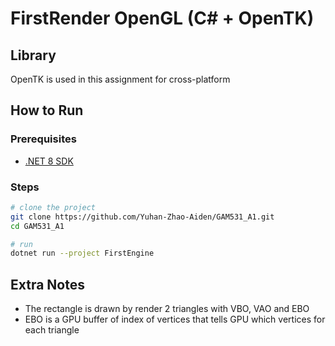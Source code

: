 # FirstRender OpenGL (C# + OpenTK)

## Library
OpenTK is used in this assignment for cross-platform

## How to Run

### Prerequisites
- [.NET 8 SDK](https://dotnet.microsoft.com/en-us/)

### Steps
```bash
# clone the project
git clone https://github.com/Yuhan-Zhao-Aiden/GAM531_A1.git
cd GAM531_A1

# run
dotnet run --project FirstEngine
```

## Extra Notes
- The rectangle is drawn by render 2 triangles with VBO, VAO and EBO
- EBO is a GPU buffer of index of vertices that tells GPU which vertices for each triangle